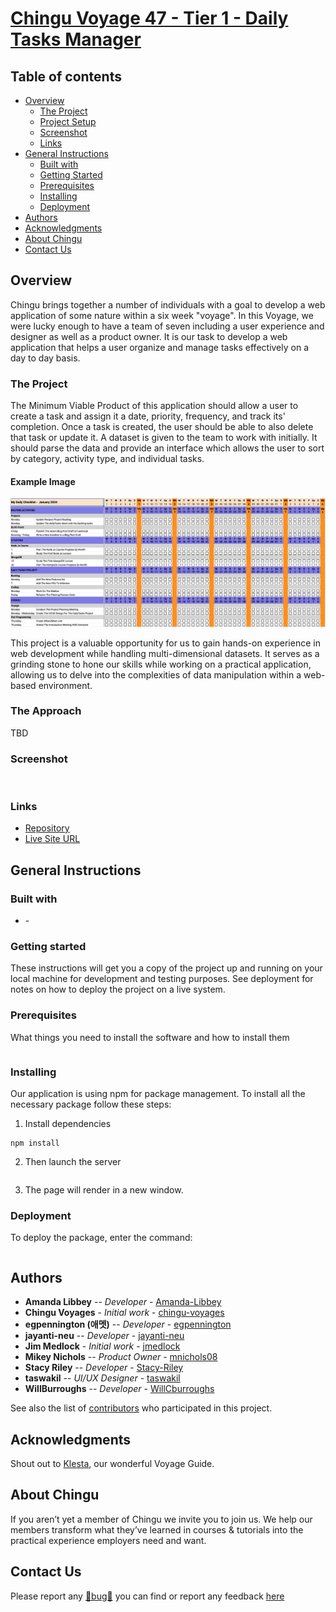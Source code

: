 # [Chingu Voyage 47 - Tier 1 - Daily Tasks Manager](https://github.com/chingu-voyages/v47-tier1-team-04)

## Table of contents

- [Overview](#overview)
  - [The Project](#the-project)
  - [Project Setup](#project-setup)
  - [Screenshot](#screenshot)
  - [Links](#links)
- [General Instructions](#general-instructions)
  - [Built with](#built-with)
  - [Getting Started](#getting-started)
  - [Prerequisites](#Prerequisites)
  - [Installing](#installing)
  - [Deployment](#deployment)
- [Authors](#authors)
- [Acknowledgments](#acknowledgments)
- [About Chingu](#about-chingu)
- [Contact Us](#contact-us)

## Overview
Chingu brings together a number of individuals with a goal to develop a web application of some nature within a six week "voyage". In this Voyage, we were lucky enough to have a team of seven including a user experience and designer as well as a product owner. It is our task to develop a web application that helps a user organize and manage tasks effectively on a day to day basis.
### The Project
The Minimum Viable Product of this application should allow a user to create a task and assign it a date, priority, frequency, and track its' completion. Once a task is created, the user should be able to also delete that task or update it. A dataset is given to the team to work with initially. It should parse the data and provide an interface which allows the user to sort by category, activity type, and individual tasks.

#### Example Image
![Example daily task productivity tool](../assets/daily_productivity_sample_ui.png)

This project is a valuable opportunity for us to gain hands-on experience in web development while handling multi-dimensional datasets. It serves as a grinding stone to hone our skills while working on a practical application, allowing us to delve into the complexities of data manipulation within a web-based environment.

### The Approach
TBD
### Screenshot

![]()

### Links

- [Repository](https://github.com/chingu-voyages/v47-tier1-team-04)
- [Live Site URL]()

## General Instructions

### Built with

- []() -

### Getting started

These instructions will get you a copy of the project up and running on your local machine for development and testing purposes. See deployment for notes on how to deploy the project on a live system.

### Prerequisites

What things you need to install the software and how to install them

```

```

### Installing

Our application is using npm for package management. To install all the necessary package follow these steps:

1. Install dependencies

```
npm install
```

2. Then launch the server

```

```

3. The page will render in a new window.

### Deployment

To deploy the package, enter the command:

```

```

## Authors

- **Amanda Libbey** -- _Developer_ - [Amanda-Libbey](https://github.com/Amanda-Libbey)
- **Chingu Voyages** - _Initial work_ - [chingu-voyages](https://github.com/chingu-voyages)
- **egpennington (애멧)** -- _Developer_ - [egpennington](https://github.com/egpennington)
- **jayanti-neu** -- _Developer_ - [jayanti-neu](https://github.com/jayanti-neu)
- **Jim Medlock** - _Initial work_ - [jmedlock](https://github.com/jdmedlock)
- **Mikey Nichols** -- _Product Owner_ - [mnichols08](https://github.com/mnichols08)
- **Stacy Riley** -- _Developer_ - [Stacy-Riley](https://github.com/Stacy-Riley)
- **taswakil** -- _UI/UX Designer_ - [taswakil](https://github.com/taswakil)
- **WillBurroughs** -- _Developer_ - [WillCburroughs](https://github.com/WillCBurroughs)


See also the list of [contributors](./CONTRIBUTORS.md) who participated in this project.

## Acknowledgments
Shout out to [Klesta](klezi10), our wonderful Voyage Guide.

## About Chingu

If you aren’t yet a member of Chingu we invite you to join us. We help our members transform what they’ve learned in courses & tutorials into the practical experience employers need and want.

## Contact Us

Please report any [🐛bug🐛](https://github.com/chingu-voyages/v47-tier1-team-04/issues/new?assignees=&labels=bug&projects=&template=bug-report-template.md) you can find or report any feedback [here](#)
